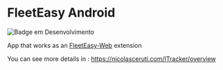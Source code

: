 # FleetEasy Android
![Badge em Desenvolvimento](http://img.shields.io/static/v1?label=STATUS&message=development&color=GREEN&style=for-the-badge)

App that works as an <a href='https://github.com/nicolas-ceruti/ITracker-Web'>FleetEasy-Web<a> extension

You can see more details in : https://nicolasceruti.com/ITracker/overview



